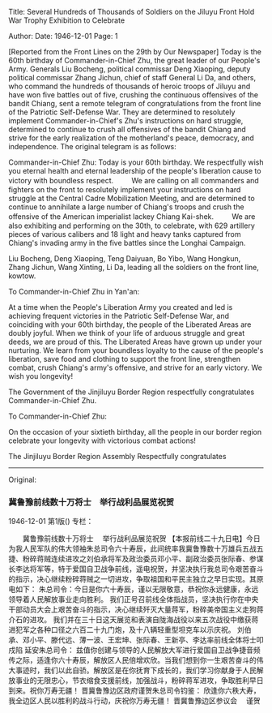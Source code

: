 Title: Several Hundreds of Thousands of Soldiers on the Jiluyu Front Hold War Trophy Exhibition to Celebrate

Author: 
Date: 1946-12-01
Page: 1

[Reported from the Front Lines on the 29th by Our Newspaper] Today is the 60th birthday of Commander-in-Chief Zhu, the great leader of our People's Army. Generals Liu Bocheng, political commissar Deng Xiaoping, deputy political commissar Zhang Jichun, chief of staff General Li Da, and others, who command the hundreds of thousands of heroic troops of Jiluyu and have won five battles out of five, crushing the continuous offensives of the bandit Chiang, sent a remote telegram of congratulations from the front line of the Patriotic Self-Defense War. They are determined to resolutely implement Commander-in-Chief's Zhu's instructions on hard struggle, determined to continue to crush all offensives of the bandit Chiang and strive for the early realization of the motherland's peace, democracy, and independence. The original telegram is as follows:

Commander-in-Chief Zhu: Today is your 60th birthday. We respectfully wish you eternal health and eternal leadership of the people's liberation cause to victory with boundless respect.
　　
We are calling on all commanders and fighters on the front to resolutely implement your instructions on hard struggle at the Central Cadre Mobilization Meeting, and are determined to continue to annihilate a large number of Chiang's troops and crush the offensive of the American imperialist lackey Chiang Kai-shek.
　　
We are also exhibiting and performing on the 30th, to celebrate, with 629 artillery pieces of various calibers and 18 light and heavy tanks captured from Chiang's invading army in the five battles since the Longhai Campaign.

Liu Bocheng, Deng Xiaoping, Teng Daiyuan, Bo Yibo, Wang Hongkun, Zhang Jichun, Wang Xinting, Li Da, leading all the soldiers on the front line, kowtow.

To Commander-in-Chief Zhu in Yan'an:

At a time when the People's Liberation Army you created and led is achieving frequent victories in the Patriotic Self-Defense War, and coinciding with your 60th birthday, the people of the Liberated Areas are doubly joyful. When we think of your life of arduous struggle and great deeds, we are proud of this. The Liberated Areas have grown up under your nurturing. We learn from your boundless loyalty to the cause of the people's liberation, save food and clothing to support the front line, strengthen combat, crush Chiang's army's offensive, and strive for an early victory. We wish you longevity!

The Government of the Jinjiluyu Border Region respectfully congratulates Commander-in-Chief Zhu.

To Commander-in-Chief Zhu:

On the occasion of your sixtieth birthday, all the people in our border region celebrate your longevity with victorious combat actions!

The Jinjiluyu Border Region Assembly
Respectfully congratulates



<hr /> 

Original: 


### 冀鲁豫前线数十万将士　举行战利品展览祝贺

1946-12-01
第1版()
专栏：

　　冀鲁豫前线数十万将士
  　举行战利品展览祝贺
    【本报前线二十九日电】今日为我人民军队的伟大领袖朱总司令六十寿辰，此间统率我冀鲁豫数十万雄兵五战五捷、粉碎蒋贼连续进攻之刘伯承将军及政治委员邓小平、副政治委员张际春、参谋长李达将军等，特于爱国自卫战争前线，遥电祝贺，并坚决执行我总司令艰苦奋斗的指示，决心继续粉碎蒋贼之一切进攻，争取祖国和平民主独立之早日实现。其原电如下：
    朱总司令：今日是你六十寿辰，谨以无限敬意，恭祝你永远健康，永远领导着人民解放事业走向胜利。
    我们正号召前线全体指战员，坚决执行你在中央干部动员大会上艰苦奋斗的指示，决心继续歼灭大量蒋军，粉碎美帝国主义走狗蒋介石的进攻。
    我们并在三十日这天展览和表演自陇海战役以来五次战役中缴获蒋进犯军之各种口径之六百二十九门炮，及十八辆轻重型坦克车以示庆祝。
    刘伯承、邓小平、滕代远、薄一波、王宏坤、张际春、王新亭、李达率前线全体将士叩戍陷
    延安朱总司令：
    兹值你创建与领导的人民解放大军进行爱国自卫战争捷音频传之际，适逢你六十寿辰，解放区人民倍增欢欣。当我们想到你一生艰苦奋斗的伟大事迹时，我们以此自骄。解放区是在你抚育下成长的，我们学习你献身于人民解放事业的无限忠心，节衣缩食支援前线，加强战斗，粉碎蒋军进攻，争取胜利早日到来。祝你万寿无疆！
    晋冀鲁豫边区政府谨贺朱总司令钧鉴：
    欣逢你六秩大寿，我全边区人民以胜利的战斗行动，庆祝你万寿无疆！
    晋冀鲁豫边区参议会
　谨贺
